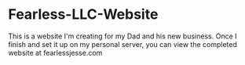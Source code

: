 # Fearless-LLC-Website
This is a website I'm creating for my Dad and his new business. Once I finish and set it up on my personal server, you can view the completed website at fearlessjesse.com
